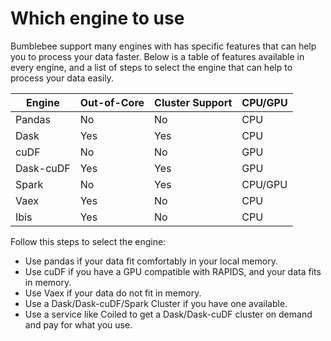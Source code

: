 # Which engine to use
Bumblebee support many engines with has specific features that can help you to process your data faster. 
Below is a table of features available in every engine, and a list of steps to select the engine that can help to process your data easily.

| Engine        | Out-of-Core   | Cluster Support   | CPU/GPU       |
| -----------   | -----------   | -----------       | -----------   |
| Pandas        | No            | No                | CPU           |
| Dask          | Yes           | Yes               | CPU           |
| cuDF          | No            | No                | GPU           |
| Dask-cuDF     | Yes           | Yes               | GPU           |
| Spark         | No            | Yes               | CPU/GPU       |
| Vaex          | Yes           | No                | CPU           |
| Ibis          | Yes           | No                | CPU           |


Follow this steps to select the engine:  
* Use pandas if your data fit comfortably in your local memory.
* Use cuDF if you have a GPU compatible with RAPIDS, and your data fits in memory.
* Use Vaex if your data do not fit in memory.
* Use a Dask/Dask-cuDF/Spark Cluster if you have one available.
* Use a service like Coiled to get a Dask/Dask-cuDF cluster on demand and pay for what you use.



